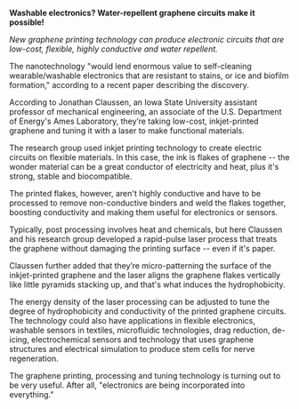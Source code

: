 **Washable electronics? Water-repellent graphene circuits make it possible!**

_New graphene printing technology can produce electronic circuits that are low-cost, flexible, highly conductive and water repellent._

The nanotechnology "would lend enormous value to self-cleaning wearable/washable electronics that are resistant to stains, or ice and biofilm formation," according to a recent paper describing the discovery.

According to Jonathan Claussen, an Iowa State University assistant professor of mechanical engineering, an associate of the U.S. Department of Energy's Ames Laboratory, they’re taking low-cost, inkjet-printed graphene and tuning it with a laser to make functional materials.

The research group used inkjet printing technology to create electric circuits on flexible materials. In this case, the ink is flakes of graphene -- the wonder material can be a great conductor of electricity and heat, plus it's strong, stable and biocompatible.

The printed flakes, however, aren't highly conductive and have to be processed to remove non-conductive binders and weld the flakes together, boosting conductivity and making them useful for electronics or sensors.

Typically, post processing involves heat and chemicals, but here Claussen and his research group developed a rapid-pulse laser process that treats the graphene without damaging the printing surface -- even if it's paper.

Claussen further added that they’re micro-patterning the surface of the inkjet-printed graphene and the laser aligns the graphene flakes vertically like little pyramids stacking up, and that's what induces the hydrophobicity.

The energy density of the laser processing can be adjusted to tune the degree of hydrophobicity and conductivity of the printed graphene circuits.
The technology could also have applications in flexible electronics, washable sensors in textiles, microfluidic technologies, drag reduction, de-icing, electrochemical sensors and technology that uses graphene structures and electrical simulation to produce stem cells for nerve regeneration.

The graphene printing, processing and tuning technology is turning out to be very useful.  After all, "electronics are being incorporated into everything."